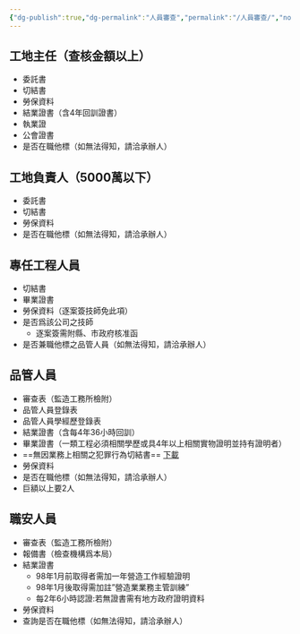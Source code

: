 ```yaml
---
{"dg-publish":true,"dg-permalink":"人員審查","permalink":"/人員審查/","noteIcon":""}
---
```



## 工地主任（查核金額以上）
- 委託書
- 切結書
- 勞保資料
- 結業證書（含4年回訓證書）
- 執業證
- 公會證書
- 是否在職他標（如無法得知，請洽承辦人）

## 工地負責人（5000萬以下）
- 委託書
- 切結書
- 勞保資料
- 是否在職他標（如無法得知，請洽承辦人）

## 專任工程人員
- 切結書
- 畢業證書
- 勞保資料（逐案簽技師免此項）
- 是否爲該公司之技師
	- 逐案簽需附縣、市政府核准函
- 是否兼職他標之品管人員（如無法得知，請洽承辦人）

## 品管人員
- 審查表（監造工務所檢附）
- 品管人員登錄表
- 品管人員學經歷登錄表
- 結業證書（含每4年36小時回訓）
- 畢業證書（一類工程必須相關學歷或具4年以上相關實物證明並持有證明者）
- ==無因業務上相關之犯罪行為切結書==  [下載](https://1drv.ms/w/s!Al3ardEkNuLMgqhXi3P8jICXQ8kClg?e=I9tHVC)
- 勞保資料
- 是否在職他標（如無法得知，請洽承辦人）
- 巨額以上要2人

## 職安人員
- 審查表（監造工務所檢附）
- 報備書（檢查機構爲本局）
- 結業證書
	- 98年1月前取得者需加一年營造工作經驗證明
	- 98年1月後取得需加註”營造業業務主管訓練”
	- 每2年6小時認證:若無證書需有地方政府證明資料
- 勞保資料
- 查詢是否在職他標（如無法得知，請洽承辦人）